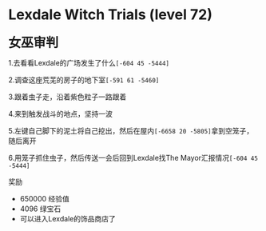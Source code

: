 # Lexdale Witch Trials (level 72)
<span style="font-size: 25px;">**女巫审判**</span>

1.去看看Lexdale的广场发生了什么`[-604 45 -5444]`

2.调查这座荒芜的房子的地下室`[-591 61 -5460]`

3.跟着虫子走，沿着紫色粒子一路跟着

4.来到触发战斗的地点，坚持一波

5.左键自己脚下的泥土将自己挖出，然后在屋内`[-6658 20 -5805]`拿到空笼子，随后离开

6.用笼子抓住虫子，然后传送一会后回到Lexdale找The Mayor汇报情况`[-604 45 -5444]`

奖励
+ 650000 经验值
+ 4096 绿宝石
+ 可以进入Lexdale的饰品商店了